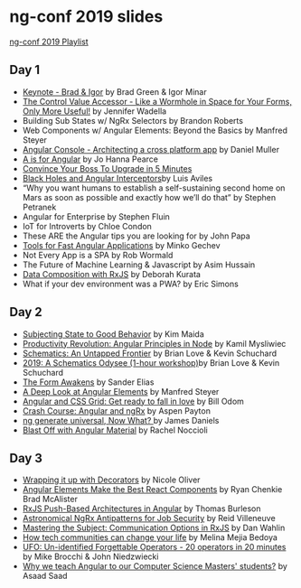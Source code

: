 # ng-conf 2019 slides
[ng-conf 2019 Playlist](https://www.youtube.com/watch?v=xvU44SRVrik&list=PLOETEcp3DkCpimylVKTDe968yNmNIajlR)

## Day 1
* [Keynote - Brad & Igor](https://docs.google.com/presentation/d/19yTRqHT1v4SQz5kXCL6OrIWvH9M20029s_ri5Eil03Y/edit?usp=sharing) by Brad Green & Igor Minar
* [The Control Value Accessor - Like a Wormhole in Space for Your Forms, Only More Useful!](https://tehfedaykin.github.io/WormholesandCVAs/) by Jennifer Wadella
* Building Sub States w/ NgRx Selectors by Brandon Roberts		
* Web Components w/ Angular Elements: Beyond the Basics by Manfred Steyer
* [Angular Console - Architecting a cross platform app](https://docs.google.com/presentation/d/1TrPQ5Gq8DFeRXH_h2E9RsNZ6NUsyET5d0B_eQ4TZzcE/edit?usp=sharing) by Daniel Muller
* [A is for Angular](https://www.youtube.com/watch?v=lgGpU_o8Kqw) by Jo Hanna Pearce
* [Convince Your Boss To Upgrade in 5 Minutes](http://samj.im/ngconf)
* [Black Holes and Angular Interceptors](https://luixaviles.com/ngconf-2019/ )by Luis Aviles
* “Why you want humans to establish a self-sustaining second home on Mars as soon as possible and exactly how we’ll do that” by Stephen Petranek
* Angular for Enterprise by Stephen Fluin	 	
* IoT for Introverts by Chloe Condon		
* These ARE the Angular tips you are looking for by John Papa
* [Tools for Fast Angular Applications](https://speakerdeck.com/mgechev/tools-for-fast-angular-applications) by Minko Gechev
* Not Every App is a SPA by Rob Wormald	 	
 * The Future of Machine Learning & Javascript by Asim Hussain		
* [Data Composition with RxJS](http://bit.ly/deborahk-ngconf2019) by Deborah Kurata		
* What if your dev environment was a PWA? by Eric Simons	

## Day 2
* [Subjecting State to Good Behavior](https://cloud.kmaida.io/KimMaida-SubjectingStateToGoodBehavior.pdf) by Kim Maida
* [Productivity Revolution: Angular Principles in Node](	https://speakerdeck.com/kamilmysliwiec/productivity-revolution-angular-principles-in-node) by Kamil Mysliwiec
* [Schematics: An Untapped Frontier](https://docs.google.com/presentation/d/156wl847PwJE5kUQ4PiiS8Qw74tI8Fpj2q3hQTrg8e4U/edit?usp=sharing) by Brian Love & Kevin Schuchard
* [2019: A Schematics Odysee (1-hour workshop)](https://docs.google.com/presentation/d/1h8s5tQssvbzSt77hs7VQT9w5IGAjFXNEUVap6HITjJA/edit?usp=sharing)by Brian Love & Kevin Schuchard
* [The Form Awakens](https://docs.google.com/presentation/d/1HyoAuf9_kiBp9B-9mTHPuTTzhgRvHBR5V-AQs81oXNU/edit?usp=sharing) by Sander Elias
* [A Deep Look at Angular Elements](https://speakerdeck.com/manfredsteyer/a-deep-look-at-angular-elements) by Manfred Steyer
* [Angular and CSS Grid: Get ready to fall in love](https://github.com/wnodom/spacewalk) by Bill Odom
* [Crash Course: Angular and ngRx](https://bit.ly/2GV8XY9) by Aspen Payton
* [ng generate universal, Now What? ](http://bit.ly/jd-ng-conf-2019) by James Daniels
* [Blast Off with Angular Material](https://drive.google.com/a/oasisdigital.com/file/d/1eTHOtAWx48WVdP0jzXNg4LkKDnPm8ufa/view?usp=drivesdk) by Rachel Noccioli

## Day 3
* [Wrapping it up with Decorators](https://slides.com/nixallover/decorators-ngconf2019#/) by Nicole Oliver
* [Angular Elements Make the Best React Components](https://bit.ly/ng-conf-elements) by Ryan Chenkie	Brad McAlister
* [RxJS Push-Based Architectures in Angular](http://bit.ly/2VgrxCX) by Thomas Burleson
* [Astronomical NgRx Antipatterns for Job Security](https://docs.google.com/presentation/d/1VsgupNTuuupljQJRqDqUsDRhsFwipA9f3EyP872WnwQ/edit?usp=sharing) by Reid Villeneuve
* [Mastering the Subject: Communication Options in RxJS](https://www.dropbox.com/s/sfqyjksou18b399/Mastering%20the%20Subject%20-%20Communication%20Options%20in%20RxJS.pdf?dl=0) by Dan Wahlin
* [How tech communities can change your life](https://docs.google.com/presentation/d/1d_I55TduB6jy6w71ck3yuUBzYZMNLO6cV__IkLuCaV4/edit?usp=drivesdk) by Melina Mejia Bedoya
* [UFO: Un-identified Forgettable Operators - 20 operators in 20 minutes](https://drive.google.com/file/d/1zP3PIQ_sXxmdnLypQy2q3BfP7IzmOu0l/view?usp=sharing) by Mike Brocchi & John Niedzwiecki
* [Why we teach Angular to our Computer Science Masters' students?](http://tiny.cc/ngconf2019) by Asaad Saad
